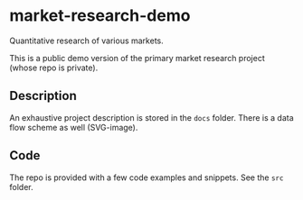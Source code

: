 # market-research-demo

Quantitative research of various markets.

This is a public demo version of the primary market research project (whose repo is private).

## Description

An exhaustive project description is stored in the `docs` folder. There is a data flow scheme as well (SVG-image).

## Code

The repo is provided with a few code examples and snippets. See the `src` folder.
